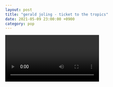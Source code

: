 ```yaml
---
layout: post
title: "gerald joling - ticket to the tropics"
date: 2021-05-09 23:00:00 +0900
category: pop
---
```


<div class="video-container">
    <video id="player" class="video-js vjs-default-skin vjs-big-play-centered" data-json="/public/json/pop/gerald joling - ticket to the tropics.json"></video>
</div>

```
```